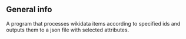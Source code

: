 ## General info

A program that processes wikidata items according to specified ids and outputs them to a json file with selected attributes.
